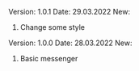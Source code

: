 Version: 1.0.1
Date: 29.03.2022
New:
1) Change some style

Version: 1.0.0
Date: 28.03.2022
New: 
1) Basic messenger